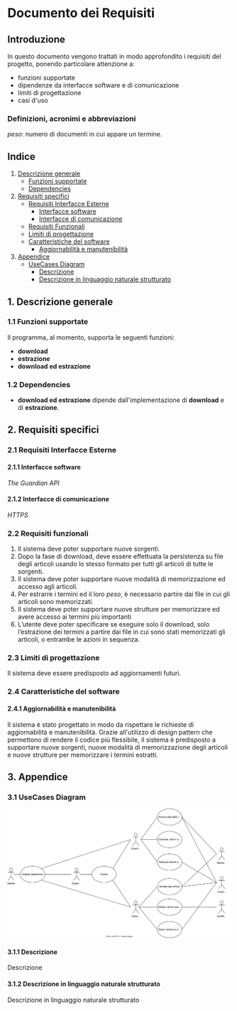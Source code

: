 # Documento dei Requisiti

## Introduzione

In questo documento vengono trattati in modo approfondito i requisiti del progetto,
ponendo particolare attenzione a:
- funzioni supportate
- dipendenze da interfacce software e di comunicazione
- limiti di progettazione
- casi d'uso

### Definizioni, acronimi e abbreviazioni

_peso_: numero di documenti in cui appare un termine.

## Indice

1. [Descrizione generale](#Descrizione-generale)
   - [Funzioni supportate](#Funzioni-supportate)
   - [Dependencies](#Dependencies)
2. [Requisiti specifici](#Requisiti-specifici)
   - [Requisiti Interfacce Esterne](#Requisiti-Interfacce-Esterne)
     - [Interfacce software](#Interfacce-software)
     - [Interfacce di comunicazione](#Interfacce-di-comunicazione)
   - [Requisiti Funzionali](#Requisiti-Funzionali)
   - [Limiti di progettazione](#Limiti-di-progettazione)
   - [Caratteristiche del software](#Caratteristiche-del-software)
     - [Aggiornabilità e manutenibilità](#AeM)
3.  [Appendice](#Appendice)
    - [UseCases Diagram](#UseCases-Diagram)
      - [Descrizione](#Descrizione)
      - [Descrizione in linguaggio naturale strutturato](#Descrizione-in-linguaggio-naturale-strutturato)

## 1. Descrizione generale<a id="Descrizione-generale"></a>

### 1.1 Funzioni supportate<a id="Funzioni-supportate"></a>

Il programma, al momento, supporta le seguenti funzioni:
- **download**
- **estrazione**
- **download ed estrazione**

### 1.2 Dependencies<a id="Dependencies"></a>

- **download ed estrazione** dipende dall'implementazione di **download** e di **estrazione**.
## 2. Requisiti specifici<a id="Requisiti-specifici"></a>

### 2.1 Requisiti Interfacce Esterne<a id="Requisiti-Interfacce-Esterne"></a>

#### 2.1.1 Interfacce software<a id="Interfacce-software"></a>

_The Guardian API_

#### 2.1.2 Interfacce di comunicazione<a id="Interfacce-di-comunicazione"></a>

_HTTPS_

### 2.2 Requisiti funzionali<a id="Requisiti-Funzionali"></a>

1. Il sistema deve poter supportare nuove sorgenti.
2. Dopo la fase di download, deve essere effettuata la persistenza su file
   degli articoli usando lo stesso formato per tutti gli articoli di tutte le
   sorgenti.
3. Il sistema deve poter supportare nuove modalità di memorizzazione ed
   accesso agli articoli.
4. Per estrarre i termini ed il loro _peso_,
   è necessario partire dai file in cui gli articoli sono memorizzati.
5. Il sistema deve poter supportare nuove strutture per memorizzare ed
   avere accesso ai termini più importanti
6. L’utente deve poter specificare se eseguire solo il download, solo
   l’estrazione dei termini a partire dai file in cui sono stati memorizzati gli
   articoli, o entrambe le azioni in sequenza.

### 2.3 Limiti di progettazione<a id="Limiti-di-progettazione"></a>

Il sistema deve essere predisposto ad aggiornamenti futuri.

### 2.4 Caratteristiche del software<a id="Caratteristiche-del-software"></a>

#### 2.4.1 Aggiornabilità e manutenibilità<a id="AeM"></a>

Il sistema è stato progettato in modo da rispettare le richieste di aggiornabilità e manutenibilità.
Grazie all'utilizzo di design pattern che permettono di rendere il codice più flessibile, il sistema è predisposto a supportare nuove sorgenti, 
nuove modalità di memorizzazione degli articoli e nuove strutture per memorizzare i termini estratti.

## 3. Appendice<a id="Appendice"></a>

### 3.1 UseCases Diagram<a id="UseCases-Diagram"></a>

![Use Cases Diagram](use_cases_diagram.svg)

#### 3.1.1 Descrizione<a id="Descrizione"></a>

Descrizione

#### 3.1.2 Descrizione in linguaggio naturale strutturato<a id="Descrizione-in-linguaggio-naturale-strutturato"></a>

Descrizione in linguaggio naturale strutturato